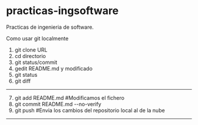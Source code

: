 practicas-ingsoftware
=====================

Practicas de ingenieria de software.


Como usar git localmente
1. git clone URL
2. cd directorio
3. git status/commit
4. gedit README.md y modificado
5. git status
6. git diff
--------------------------------------------------------------------
7. git add README.md #Modificamos el fichero
8. git commit README.md --no-verify
9. git push #Envia los cambios del repositorio local al de la nube 
--------------------------------------------------------------------
